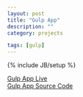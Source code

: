 ```yaml
---
layout: post
title: "Gulp App"
description: ""
category: projects

tags: [gulp]
---
```

{% include JB/setup %}

<a href="http://fhergomez.io.github/gulpapp">Gulp App Live</a><br>
<a href="https://github.com/fhergomez/gulpapp">Gulp App Source Code</a>

